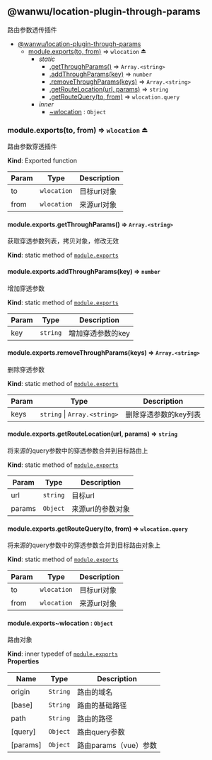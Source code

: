 <a name="module_@wanwu/location-plugin-through-params"></a>

## @wanwu/location-plugin-through-params
路由参数透传插件


* [@wanwu/location-plugin-through-params](#module_@wanwu/location-plugin-through-params)
    * [module.exports(to, from)](#exp_module_@wanwu/location-plugin-through-params--module.exports) ⇒ <code>wlocation</code> ⏏
        * _static_
            * [.getThroughParams()](#module_@wanwu/location-plugin-through-params--module.exports.getThroughParams) ⇒ <code>Array.&lt;string&gt;</code>
            * [.addThroughParams(key)](#module_@wanwu/location-plugin-through-params--module.exports.addThroughParams) ⇒ <code>number</code>
            * [.removeThroughParams(keys)](#module_@wanwu/location-plugin-through-params--module.exports.removeThroughParams) ⇒ <code>Array.&lt;string&gt;</code>
            * [.getRouteLocation(url, params)](#module_@wanwu/location-plugin-through-params--module.exports.getRouteLocation) ⇒ <code>string</code>
            * [.getRouteQuery(to, from)](#module_@wanwu/location-plugin-through-params--module.exports.getRouteQuery) ⇒ <code>wlocation.query</code>
        * _inner_
            * [~wlocation](#module_@wanwu/location-plugin-through-params--module.exports..wlocation) : <code>Object</code>

<a name="exp_module_@wanwu/location-plugin-through-params--module.exports"></a>

### module.exports(to, from) ⇒ <code>wlocation</code> ⏏
路由参数穿透插件

**Kind**: Exported function  

| Param | Type | Description |
| --- | --- | --- |
| to | <code>wlocation</code> | 目标url对象 |
| from | <code>wlocation</code> | 来源url对象 |

<a name="module_@wanwu/location-plugin-through-params--module.exports.getThroughParams"></a>

#### module.exports.getThroughParams() ⇒ <code>Array.&lt;string&gt;</code>
获取穿透参数列表，拷贝对象，修改无效

**Kind**: static method of [<code>module.exports</code>](#exp_module_@wanwu/location-plugin-through-params--module.exports)  
<a name="module_@wanwu/location-plugin-through-params--module.exports.addThroughParams"></a>

#### module.exports.addThroughParams(key) ⇒ <code>number</code>
增加穿透参数

**Kind**: static method of [<code>module.exports</code>](#exp_module_@wanwu/location-plugin-through-params--module.exports)  

| Param | Type | Description |
| --- | --- | --- |
| key | <code>string</code> | 增加穿透参数的key |

<a name="module_@wanwu/location-plugin-through-params--module.exports.removeThroughParams"></a>

#### module.exports.removeThroughParams(keys) ⇒ <code>Array.&lt;string&gt;</code>
删除穿透参数

**Kind**: static method of [<code>module.exports</code>](#exp_module_@wanwu/location-plugin-through-params--module.exports)  

| Param | Type | Description |
| --- | --- | --- |
| keys | <code>string</code> \| <code>Array.&lt;string&gt;</code> | 删除穿透参数的key列表 |

<a name="module_@wanwu/location-plugin-through-params--module.exports.getRouteLocation"></a>

#### module.exports.getRouteLocation(url, params) ⇒ <code>string</code>
将来源的query参数中的穿透参数合并到目标路由上

**Kind**: static method of [<code>module.exports</code>](#exp_module_@wanwu/location-plugin-through-params--module.exports)  

| Param | Type | Description |
| --- | --- | --- |
| url | <code>string</code> | 目标url |
| params | <code>Object</code> | 来源url的参数对象 |

<a name="module_@wanwu/location-plugin-through-params--module.exports.getRouteQuery"></a>

#### module.exports.getRouteQuery(to, from) ⇒ <code>wlocation.query</code>
将来源的query参数中的穿透参数合并到目标路由对象上

**Kind**: static method of [<code>module.exports</code>](#exp_module_@wanwu/location-plugin-through-params--module.exports)  

| Param | Type | Description |
| --- | --- | --- |
| to | <code>wlocation</code> | 目标url对象 |
| from | <code>wlocation</code> | 来源url对象 |

<a name="module_@wanwu/location-plugin-through-params--module.exports..wlocation"></a>

#### module.exports~wlocation : <code>Object</code>
路由对象

**Kind**: inner typedef of [<code>module.exports</code>](#exp_module_@wanwu/location-plugin-through-params--module.exports)  
**Properties**

| Name | Type | Description |
| --- | --- | --- |
| origin | <code>String</code> | 路由的域名 |
| [base] | <code>String</code> | 路由的基础路径 |
| path | <code>String</code> | 路由的路径 |
| [query] | <code>Object</code> | 路由query参数 |
| [params] | <code>Object</code> | 路由params（vue）参数 |


